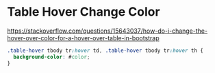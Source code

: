 # Table Hover Change Color 

https://stackoverflow.com/questions/15643037/how-do-i-change-the-hover-over-color-for-a-hover-over-table-in-bootstrap

```css
.table-hover tbody tr:hover td, .table-hover tbody tr:hover th {
  background-color: #color;
}
```